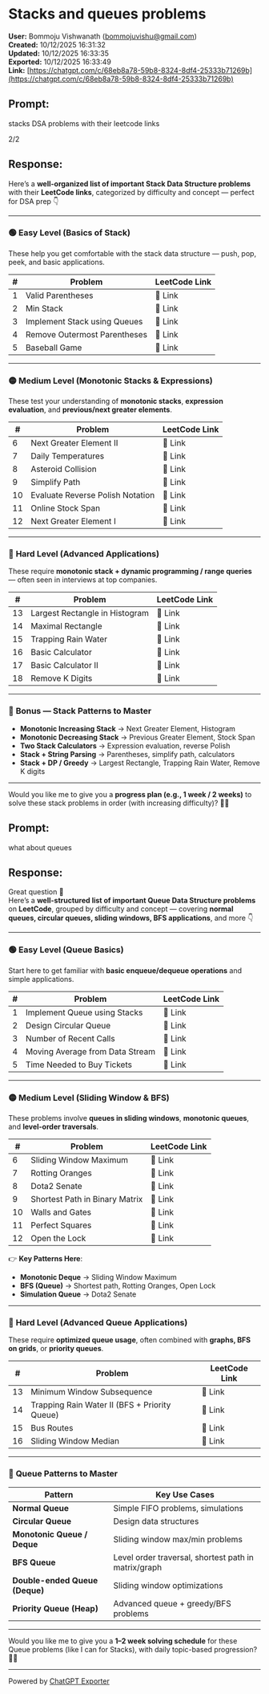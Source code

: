# Stacks and queues problems

**User:** Bommoju Vishwanath (bommojuvishu@gmail.com)  
**Created:** 10/12/2025 16:31:32  
**Updated:** 10/12/2025 16:33:35  
**Exported:** 10/12/2025 16:33:49  
**Link:** [https://chatgpt.com/c/68eb8a78-59b8-8324-8df4-25333b71269b](https://chatgpt.com/c/68eb8a78-59b8-8324-8df4-25333b71269b)  

## Prompt:
stacks DSA problems with their leetcode links

2/2

## Response:
Here’s a **well-organized list of important Stack Data Structure problems** with their **LeetCode links**, categorized by difficulty and concept — perfect for DSA prep 👇

* * *

### 🟢 **Easy Level (Basics of Stack)**

These help you get comfortable with the stack data structure — push, pop, peek, and basic applications.

| # | Problem | LeetCode Link |
| --- | --- | --- |
| 1 | Valid Parentheses | 🔗 Link |
| 2 | Min Stack | 🔗 Link |
| 3 | Implement Stack using Queues | 🔗 Link |
| 4 | Remove Outermost Parentheses | 🔗 Link |
| 5 | Baseball Game | 🔗 Link |

* * *

### 🟡 **Medium Level (Monotonic Stacks & Expressions)**

These test your understanding of **monotonic stacks**, **expression evaluation**, and **previous/next greater elements**.

| # | Problem | LeetCode Link |
| --- | --- | --- |
| 6 | Next Greater Element II | 🔗 Link |
| 7 | Daily Temperatures | 🔗 Link |
| 8 | Asteroid Collision | 🔗 Link |
| 9 | Simplify Path | 🔗 Link |
| 10 | Evaluate Reverse Polish Notation | 🔗 Link |
| 11 | Online Stock Span | 🔗 Link |
| 12 | Next Greater Element I | 🔗 Link |

* * *

### 🔴 **Hard Level (Advanced Applications)**

These require **monotonic stack + dynamic programming / range queries** — often seen in interviews at top companies.

| # | Problem | LeetCode Link |
| --- | --- | --- |
| 13 | Largest Rectangle in Histogram | 🔗 Link |
| 14 | Maximal Rectangle | 🔗 Link |
| 15 | Trapping Rain Water | 🔗 Link |
| 16 | Basic Calculator | 🔗 Link |
| 17 | Basic Calculator II | 🔗 Link |
| 18 | Remove K Digits | 🔗 Link |

* * *

### 🌟 **Bonus — Stack Patterns to Master**

*   **Monotonic Increasing Stack** → Next Greater Element, Histogram
*   **Monotonic Decreasing Stack** → Previous Greater Element, Stock Span
*   **Two Stack Calculators** → Expression evaluation, reverse Polish
*   **Stack + String Parsing** → Parentheses, simplify path, calculators
*   **Stack + DP / Greedy** → Largest Rectangle, Trapping Rain Water, Remove K digits

* * *

Would you like me to give you a **progress plan (e.g., 1 week / 2 weeks)** to solve these stack problems in order (with increasing difficulty)? 📝🔥

## Prompt:
what about queues

## Response:
Great question 🙌  
Here’s a **well-structured list of important Queue Data Structure problems** on **LeetCode**, grouped by difficulty and concept — covering **normal queues, circular queues, sliding windows, BFS applications**, and more 👇

* * *

### 🟢 **Easy Level (Queue Basics)**

Start here to get familiar with **basic enqueue/dequeue operations** and simple applications.

| # | Problem | LeetCode Link |
| --- | --- | --- |
| 1 | Implement Queue using Stacks | 🔗 Link |
| 2 | Design Circular Queue | 🔗 Link |
| 3 | Number of Recent Calls | 🔗 Link |
| 4 | Moving Average from Data Stream | 🔗 Link |
| 5 | Time Needed to Buy Tickets | 🔗 Link |

* * *

### 🟡 **Medium Level (Sliding Window & BFS)**

These problems involve **queues in sliding windows**, **monotonic queues**, and **level-order traversals**.

| # | Problem | LeetCode Link |
| --- | --- | --- |
| 6 | Sliding Window Maximum | 🔗 Link |
| 7 | Rotting Oranges | 🔗 Link |
| 8 | Dota2 Senate | 🔗 Link |
| 9 | Shortest Path in Binary Matrix | 🔗 Link |
| 10 | Walls and Gates | 🔗 Link |
| 11 | Perfect Squares | 🔗 Link |
| 12 | Open the Lock | 🔗 Link |

👉 **Key Patterns Here**:

*   **Monotonic Deque** → Sliding Window Maximum
*   **BFS (Queue)** → Shortest path, Rotting Oranges, Open Lock
*   **Simulation Queue** → Dota2 Senate

* * *

### 🔴 **Hard Level (Advanced Queue Applications)**

These require **optimized queue usage**, often combined with **graphs, BFS on grids**, or **priority queues**.

| # | Problem | LeetCode Link |
| --- | --- | --- |
| 13 | Minimum Window Subsequence | 🔗 Link |
| 14 | Trapping Rain Water II (BFS + Priority Queue) | 🔗 Link |
| 15 | Bus Routes | 🔗 Link |
| 16 | Sliding Window Median | 🔗 Link |

* * *

### 🌟 **Queue Patterns to Master**

| Pattern | Key Use Cases |
| --- | --- |
| **Normal Queue** | Simple FIFO problems, simulations |
| **Circular Queue** | Design data structures |
| **Monotonic Queue / Deque** | Sliding window max/min problems |
| **BFS Queue** | Level order traversal, shortest path in matrix/graph |
| **Double-ended Queue (Deque)** | Sliding window optimizations |
| **Priority Queue (Heap)** | Advanced queue + greedy/BFS problems |

* * *

Would you like me to give you a **1–2 week solving schedule** for these Queue problems (like I can for Stacks), with daily topic-based progression? 📝🔥



---
Powered by [ChatGPT Exporter](https://www.chatgptexporter.com)